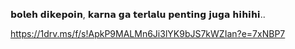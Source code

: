 𝗯𝗼𝗹𝗲𝗵 𝗱𝗶𝗸𝗲𝗽𝗼𝗶𝗻, 𝗸𝗮𝗿𝗻𝗮 𝗴𝗮 𝘁𝗲𝗿𝗹𝗮𝗹𝘂 𝗽𝗲𝗻𝘁𝗶𝗻𝗴 𝗷𝘂𝗴𝗮 𝗵𝗶𝗵𝗶𝗵𝗶..

https://1drv.ms/f/s!ApkP9MALMn6Ji3lYK9bJS7kWZIan?e=7xNBP7
